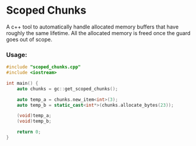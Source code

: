 # Scoped Chunks
A c++ tool to automatically handle allocated memory buffers that have roughly 
the same lifetime. All the allocated memory is freed once the guard goes out 
of scope.

### Usage:
```c++
#include "scoped_chunks.cpp"
#include <iostream>

int main() {
    auto chunks = gc::get_scoped_chunks();

    auto temp_a = chunks.new_item<int>(3);
    auto temp_b = static_cast<int*>(chunks.allocate_bytes(23));

    (void)temp_a;
    (void)temp_b;

    return 0;
}
```
